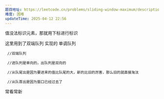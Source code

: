 ```yaml
---
题目地址: https://leetcode.cn/problems/sliding-window-maximum/description/?envType=study-plan-v2&envId=top-100-liked
难度: 困难
updateTime: 2025-04-12 22:56
---
```

值没法标识元素，那就用下标进行标识

这里用到了双端队列 实现的 单调队列  

```
 //双端队列

 //进队列是单向的，出队列是双向的  

 //从队尾出是因为要进来的值比队尾的大，新的比旧的厉害，那么旧的就直接淘汰

 //从队首出是因为窗口已经过去了
```

常看常新